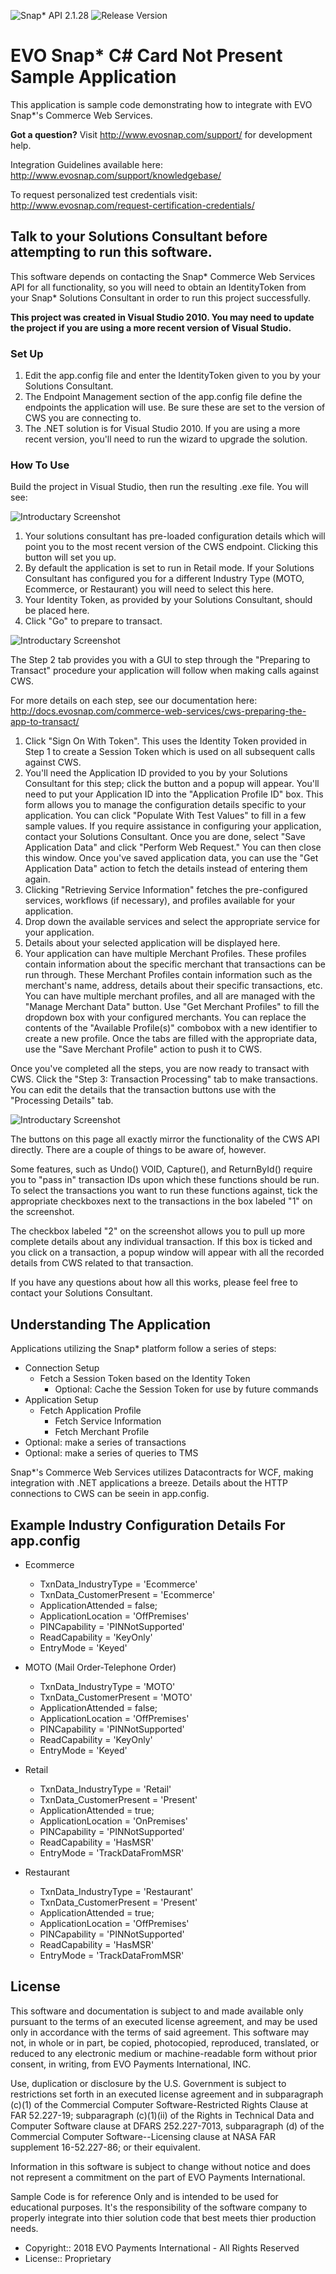 ![Snap* API 2.1.28](https://img.shields.io/badge/Snap*%20API-2.1.28-blue.svg) ![Release Version](https://img.shields.io/github/release/EVO-Snap/CSharp-SampleApp-CardNotPresent.svg)

EVO Snap* C# Card Not Present Sample Application
=========================

This application is sample code demonstrating how to integrate with EVO Snap*'s Commerce Web Services.

**Got a question?**  Visit http://www.evosnap.com/support/ for development help.  

Integration Guidelines available here:  http://www.evosnap.com/support/knowledgebase/

To request personalized test credentials visit: http://www.evosnap.com/request-certification-credentials/

## Talk to your Solutions Consultant before attempting to run this software.

This software depends on contacting the Snap* Commerce Web Services API for all
functionality, so you will need to obtain an IdentityToken from your Snap*
Solutions Consultant in order to run this project successfully.

**This project was created in Visual Studio 2010.  You may need to update the project if you are using a more recent version of Visual Studio.**

### Set Up

1. Edit the app.config file and enter the IdentityToken given to you by your Solutions Consultant.
2. The Endpoint Management section of the app.config file define the endpoints the application will use. 	Be sure these are set to the version of CWS you are connecting to.
3. The .NET solution is for Visual Studio 2010. If you are using a more recent version, you'll need to run the wizard to upgrade the solution.

### How To Use

Build the project in Visual Studio, then run the resulting .exe file.  You will see:

![Introductary Screenshot](./screenshots/step1.png)

1. Your solutions consultant has pre-loaded configuration details which will
   point you to the most recent version of the CWS endpoint.  Clicking this
   button will set you up.
2. By default the application is set to run in Retail mode.  If your Solutions
   Consultant has configured you for a different Industry Type (MOTO, Ecommerce,
   or Restaurant) you will need to select this here.
3. Your Identity Token, as provided by your Solutions Consultant, should be
   placed here.
4. Click "Go" to prepare to transact.

![Introductary Screenshot](./screenshots/step2.png)

The Step 2 tab provides you with a GUI to step through the "Preparing to
Transact" procedure your application will follow when making calls against CWS.

For more details on each step, see our documentation here:
http://docs.evosnap.com/commerce-web-services/cws-preparing-the-app-to-transact/

1. Click "Sign On With Token".  This uses the Identity Token provided in Step 1
   to create a Session Token which is used on all subsequent calls against CWS.
2. You'll need the Application ID provided to you by your Solutions Consultant
   for this step; click the button and a popup will appear.  You'll need to
   put your Application ID into the "Application Profile ID" box.  This form
   allows you to manage the configuration details specific to your application.
   You can click "Populate With Test Values" to fill in a few sample values.  If
   you require assistance in configuring your application, contact your
   Solutions Consultant.  Once you are done, select "Save Application Data" and
   click "Perform Web Request."  You can then close this window.  Once you've
   saved application data, you can use the "Get Application Data" action to
   fetch the details instead of entering them again.
3. Clicking "Retrieving Service Information" fetches the pre-configured
   services, workflows (if necessary), and profiles available for your
   application.
4. Drop down the available services and select the appropriate service for your
   application.
5. Details about your selected application will be displayed here.
6. Your application can have multiple Merchant Profiles.  These profiles contain
   information about the specific merchant that transactions can be run through.
   These Merchant Profiles contain information such as the merchant's name,
   address, details about their specific transactions, etc.  You can have
   multiple merchant profiles, and all are managed with the "Manage Merchant
   Data" button.  Use "Get Merchant Profiles" to fill the dropdown box with
   your configured merchants.  You can replace the contents of the "Available
   Profile(s)" combobox with a new identifier to create a new profile.  Once the
   tabs are filled with the appropriate data, use the "Save Merchant Profile"
   action to push it to CWS.

Once you've completed all the steps, you are now ready to transact with CWS.
Click the "Step 3: Transaction Processing" tab to make transactions.  You can
edit the details that the transaction buttons use with the "Processing Details"
tab.

![Introductary Screenshot](./screenshots/step3.png)

The buttons on this page all exactly mirror the functionality of the CWS API
directly.  There are a couple of things to be aware of, however.

Some features, such as Undo() VOID, Capture(), and ReturnById() require you to
"pass in" transaction IDs upon which these functions should be run.  To select
the transactions you want to run these functions against, tick the appropriate
checkboxes next to the transactions in the box labeled "1" on the screenshot.

The checkbox labeled "2" on the screenshot allows you to pull up more complete
details about any individual transaction.  If this box is ticked and you click
on a transaction, a popup window will appear with all the recorded details from
CWS related to that transaction.

If you have any questions about how all this works, please feel free to contact
your Solutions Consultant.

## Understanding The Application

Applications utilizing the Snap* platform follow a series of steps:

* Connection Setup
  - Fetch a Session Token based on the Identity Token
	- Optional:  Cache the Session Token for use by future commands
* Application Setup
  - Fetch Application Profile
	- Fetch Service Information
	- Fetch Merchant Profile
* Optional:  make a series of transactions
* Optional:  make a series of queries to TMS

Snap*'s Commerce Web Services utilizes Datacontracts for WCF, making
integration with .NET applications a breeze.  Details about the HTTP connections
to CWS can be seein in app.config.

## Example Industry Configuration Details For app.config

* Ecommerce
  - TxnData_IndustryType = 'Ecommerce'
  - TxnData_CustomerPresent = 'Ecommerce'
  - ApplicationAttended = false;
  - ApplicationLocation = 'OffPremises'
  - PINCapability = 'PINNotSupported'
  - ReadCapability = 'KeyOnly'
  - EntryMode = 'Keyed'

* MOTO (Mail Order-Telephone Order)
  - TxnData_IndustryType = 'MOTO'
  - TxnData_CustomerPresent = 'MOTO'
  - ApplicationAttended = false;
  - ApplicationLocation = 'OffPremises'
  - PINCapability = 'PINNotSupported'
  - ReadCapability = 'KeyOnly'
  - EntryMode = 'Keyed'

* Retail
  - TxnData_IndustryType = 'Retail'
  - TxnData_CustomerPresent = 'Present'
  - ApplicationAttended = true;
  - ApplicationLocation = 'OnPremises'
  - PINCapability = 'PINNotSupported'
  - ReadCapability = 'HasMSR'
  - EntryMode = 'TrackDataFromMSR'

* Restaurant
  - TxnData_IndustryType = 'Restaurant'
  - TxnData_CustomerPresent = 'Present'
  - ApplicationAttended = true;
  - ApplicationLocation = 'OffPremises'
  - PINCapability = 'PINNotSupported'
  - ReadCapability = 'HasMSR'
  - EntryMode = 'TrackDataFromMSR'

## License

 This software and documentation is subject to and made
 available only pursuant to the terms of an executed license
 agreement, and may be used only in accordance with the terms
 of said agreement. This software may not, in whole or in part,
 be copied, photocopied, reproduced, translated, or reduced to
 any electronic medium or machine-readable form without
 prior consent, in writing, from EVO Payments International, INC.

 Use, duplication or disclosure by the U.S. Government is subject
 to restrictions set forth in an executed license agreement
 and in subparagraph (c)(1) of the Commercial Computer
 Software-Restricted Rights Clause at FAR 52.227-19; subparagraph
 (c)(1)(ii) of the Rights in Technical Data and Computer Software
 clause at DFARS 252.227-7013, subparagraph (d) of the Commercial
 Computer Software--Licensing clause at NASA FAR supplement
 16-52.227-86; or their equivalent.

 Information in this software is subject to change without notice
 and does not represent a commitment on the part of EVO Payments International.

 Sample Code is for reference Only and is intended to be used for educational
 purposes. It's the responsibility of the software company to properly
 integrate into thier solution code that best meets thier production needs.

 - Copyright:: 2018 EVO Payments International - All Rights Reserved
 - License:: Proprietary
